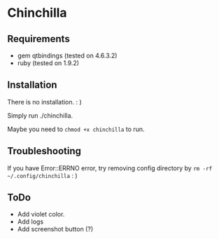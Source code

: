 Chinchilla
============

Requirements
------------
+ gem qtbindings (tested on 4.6.3.2)
+ ruby (tested on 1.9.2)

Installation
------------
There is no installation. : ) 

Simply run ./chinchilla.

Maybe you need to `chmod +x chinchilla` to run.

Troubleshooting
------------
If you have Error::ERRNO error, try removing config directory by `rm -rf ~/.config/chinchilla` : )

ToDo
------------
+ Add violet color.
+ Add logs
+ Add screenshot button (?)

